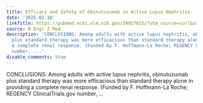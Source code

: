 ```yaml
---
title: Efficacy and Safety of Obinutuzumab in Active Lupus Nephritis
date: '2025-02-10'
linkTitle: https://pubmed.ncbi.nlm.nih.gov/39927615/?utm_source=curl&utm_medium=rss&utm_campaign=pubmed-2&utm_content=1LIK-026Y9bjRE4xDQ231BSa89BnY4O2Rfi-9WXQd8C31C6cqE&fc=20211015124055&ff=20250210170905&v=2.18.0.post9+e462414
source: N Engl J Med
description: 'CONCLUSIONS: Among adults with active lupus nephritis, obinutuzumab
  plus standard therapy was more efficacious than standard therapy alone in providing
  a complete renal response. (Funded by F. Hoffmann-La Roche; REGENCY ClinicalTrials.gov
  number, ...'
disable_comments: true
---
```

CONCLUSIONS: Among adults with active lupus nephritis, obinutuzumab plus standard therapy was more efficacious than standard therapy alone in providing a complete renal response. (Funded by F. Hoffmann-La Roche; REGENCY ClinicalTrials.gov number, ...